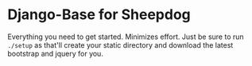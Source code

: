 # Django-Base for Sheepdog

Everything you need to get started.  Minimizes effort.
Just be sure to run ```./setup``` as that'll
create your static directory and download the latest
bootstrap and jquery for you.
